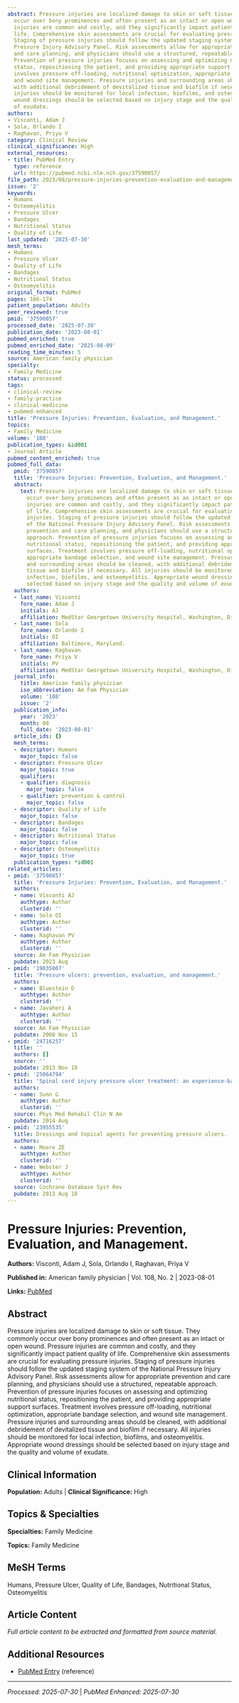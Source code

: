 ```yaml
---
abstract: Pressure injuries are localized damage to skin or soft tissue. They commonly
  occur over bony prominences and often present as an intact or open wound. Pressure
  injuries are common and costly, and they significantly impact patient quality of
  life. Comprehensive skin assessments are crucial for evaluating pressure injuries.
  Staging of pressure injuries should follow the updated staging system of the National
  Pressure Injury Advisory Panel. Risk assessments allow for appropriate prevention
  and care planning, and physicians should use a structured, repeatable approach.
  Prevention of pressure injuries focuses on assessing and optimizing nutritional
  status, repositioning the patient, and providing appropriate support surfaces. Treatment
  involves pressure off-loading, nutritional optimization, appropriate bandage selection,
  and wound site management. Pressure injuries and surrounding areas should be cleaned,
  with additional debridement of devitalized tissue and biofilm if necessary. All
  injuries should be monitored for local infection, biofilms, and osteomyelitis. Appropriate
  wound dressings should be selected based on injury stage and the quality and volume
  of exudate.
authors:
- Visconti, Adam J
- Sola, Orlando I
- Raghavan, Priya V
category: Clinical Review
clinical_significance: High
external_resources:
- title: PubMed Entry
  type: reference
  url: https://pubmed.ncbi.nlm.nih.gov/37590857/
file_path: 2023/08/pressure-injuries-prevention-evaluation-and-management.md
issue: '2'
keywords:
- Humans
- Osteomyelitis
- Pressure Ulcer
- Bandages
- Nutritional Status
- Quality of Life
last_updated: '2025-07-30'
mesh_terms:
- Humans
- Pressure Ulcer
- Quality of Life
- Bandages
- Nutritional Status
- Osteomyelitis
original_format: PubMed
pages: 166-174
patient_population: Adults
peer_reviewed: true
pmid: '37590857'
processed_date: '2025-07-30'
publication_date: '2023-08-01'
pubmed_enriched: true
pubmed_enriched_date: '2025-08-09'
reading_time_minutes: 5
source: American family physician
specialty:
- Family Medicine
status: processed
tags:
- clinical-review
- family-practice
- clinical-medicine
- pubmed-enhanced
title: 'Pressure Injuries: Prevention, Evaluation, and Management.'
topics:
- Family Medicine
volume: '108'
publication_types: &id001
- Journal Article
pubmed_content_enriched: true
pubmed_full_data:
  pmid: '37590857'
  title: 'Pressure Injuries: Prevention, Evaluation, and Management.'
  abstract:
    text: Pressure injuries are localized damage to skin or soft tissue. They commonly
      occur over bony prominences and often present as an intact or open wound. Pressure
      injuries are common and costly, and they significantly impact patient quality
      of life. Comprehensive skin assessments are crucial for evaluating pressure
      injuries. Staging of pressure injuries should follow the updated staging system
      of the National Pressure Injury Advisory Panel. Risk assessments allow for appropriate
      prevention and care planning, and physicians should use a structured, repeatable
      approach. Prevention of pressure injuries focuses on assessing and optimizing
      nutritional status, repositioning the patient, and providing appropriate support
      surfaces. Treatment involves pressure off-loading, nutritional optimization,
      appropriate bandage selection, and wound site management. Pressure injuries
      and surrounding areas should be cleaned, with additional debridement of devitalized
      tissue and biofilm if necessary. All injuries should be monitored for local
      infection, biofilms, and osteomyelitis. Appropriate wound dressings should be
      selected based on injury stage and the quality and volume of exudate.
  authors:
  - last_name: Visconti
    fore_name: Adam J
    initials: AJ
    affiliation: MedStar Georgetown University Hospital, Washington, District of Columbia.
  - last_name: Sola
    fore_name: Orlando I
    initials: OI
    affiliation: Baltimore, Maryland.
  - last_name: Raghavan
    fore_name: Priya V
    initials: PV
    affiliation: MedStar Georgetown University Hospital, Washington, District of Columbia.
  journal_info:
    title: American family physician
    iso_abbreviation: Am Fam Physician
    volume: '108'
    issue: '2'
  publication_info:
    year: '2023'
    month: 08
    full_date: '2023-08-01'
  article_ids: {}
  mesh_terms:
  - descriptor: Humans
    major_topic: false
  - descriptor: Pressure Ulcer
    major_topic: true
    qualifiers:
    - qualifier: diagnosis
      major_topic: false
    - qualifier: prevention & control
      major_topic: false
  - descriptor: Quality of Life
    major_topic: false
  - descriptor: Bandages
    major_topic: false
  - descriptor: Nutritional Status
    major_topic: false
  - descriptor: Osteomyelitis
    major_topic: true
  publication_types: *id001
related_articles:
- pmid: '37590857'
  title: 'Pressure Injuries: Prevention, Evaluation, and Management.'
  authors:
  - name: Visconti AJ
    authtype: Author
    clusterid: ''
  - name: Sola OI
    authtype: Author
    clusterid: ''
  - name: Raghavan PV
    authtype: Author
    clusterid: ''
  source: Am Fam Physician
  pubdate: 2023 Aug
- pmid: '19035067'
  title: 'Pressure ulcers: prevention, evaluation, and management.'
  authors:
  - name: Bluestein D
    authtype: Author
    clusterid: ''
  - name: Javaheri A
    authtype: Author
    clusterid: ''
  source: Am Fam Physician
  pubdate: 2008 Nov 15
- pmid: '24716257'
  title: ''
  authors: []
  source: ''
  pubdate: 2013 Nov 18
- pmid: '25064794'
  title: 'Spinal cord injury pressure ulcer treatment: an experience-based approach.'
  authors:
  - name: Sunn G
    authtype: Author
    clusterid: ''
  source: Phys Med Rehabil Clin N Am
  pubdate: 2014 Aug
- pmid: '23955535'
  title: Dressings and topical agents for preventing pressure ulcers.
  authors:
  - name: Moore ZE
    authtype: Author
    clusterid: ''
  - name: Webster J
    authtype: Author
    clusterid: ''
  source: Cochrane Database Syst Rev
  pubdate: 2013 Aug 18
---
```


# Pressure Injuries: Prevention, Evaluation, and Management.

**Authors:** Visconti, Adam J, Sola, Orlando I, Raghavan, Priya V

**Published in:** American family physician | Vol. 108, No. 2 | 2023-08-01

**Links:** [PubMed](https://pubmed.ncbi.nlm.nih.gov/37590857/)

## Abstract

Pressure injuries are localized damage to skin or soft tissue. They commonly occur over bony prominences and often present as an intact or open wound. Pressure injuries are common and costly, and they significantly impact patient quality of life. Comprehensive skin assessments are crucial for evaluating pressure injuries. Staging of pressure injuries should follow the updated staging system of the National Pressure Injury Advisory Panel. Risk assessments allow for appropriate prevention and care planning, and physicians should use a structured, repeatable approach. Prevention of pressure injuries focuses on assessing and optimizing nutritional status, repositioning the patient, and providing appropriate support surfaces. Treatment involves pressure off-loading, nutritional optimization, appropriate bandage selection, and wound site management. Pressure injuries and surrounding areas should be cleaned, with additional debridement of devitalized tissue and biofilm if necessary. All injuries should be monitored for local infection, biofilms, and osteomyelitis. Appropriate wound dressings should be selected based on injury stage and the quality and volume of exudate.

## Clinical Information

**Population:** Adults | **Clinical Significance:** High

## Topics & Specialties

**Specialties:** Family Medicine

**Topics:** Family Medicine

## MeSH Terms

Humans, Pressure Ulcer, Quality of Life, Bandages, Nutritional Status, Osteomyelitis

## Article Content

*Full article content to be extracted and formatted from source material.*

## Additional Resources

- [PubMed Entry](https://pubmed.ncbi.nlm.nih.gov/37590857/) (reference)

---

*Processed: 2025-07-30* | *PubMed Enhanced: 2025-07-30*
